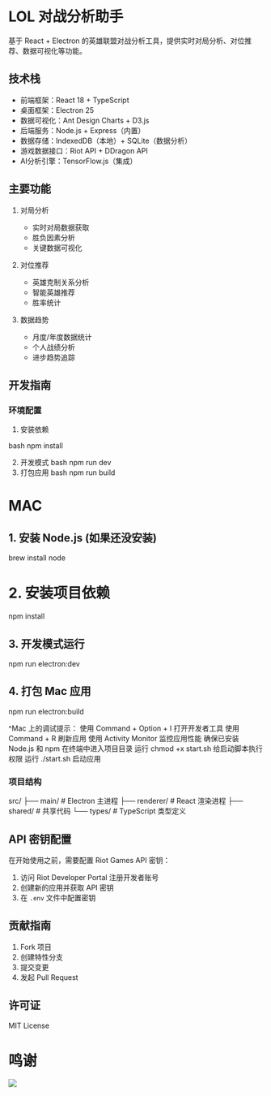 # LOL 对战分析助手

基于 React + Electron 的英雄联盟对战分析工具，提供实时对局分析、对位推荐、数据可视化等功能。

## 技术栈

- 前端框架：React 18 + TypeScript
- 桌面框架：Electron 25
- 数据可视化：Ant Design Charts + D3.js
- 后端服务：Node.js + Express（内置）
- 数据存储：IndexedDB（本地）+ SQLite（数据分析）
- 游戏数据接口：Riot API + DDragon API
- AI分析引擎：TensorFlow.js（集成）

## 主要功能

1. 对局分析
   - 实时对局数据获取
   - 胜负因素分析
   - 关键数据可视化

2. 对位推荐
   - 英雄克制关系分析
   - 智能英雄推荐
   - 胜率统计

3. 数据趋势
   - 月度/年度数据统计
   - 个人战绩分析
   - 进步趋势追踪

## 开发指南

### 环境配置

1. 安装依赖

bash
npm install

2. 开发模式
bash
npm run dev
3. 打包应用
bash
npm run build

# MAC
## 1. 安装 Node.js (如果还没安装)
brew install node

# 2. 安装项目依赖
npm install

## 3. 开发模式运行
npm run electron:dev

## 4. 打包 Mac 应用
npm run electron:build

^Mac 上的调试提示：
使用 Command + Option + I 打开开发者工具
使用 Command + R 刷新应用
使用 Activity Monitor 监控应用性能
确保已安装 Node.js 和 npm
在终端中进入项目目录
运行 chmod +x start.sh 给启动脚本执行权限
运行 ./start.sh 启动应用

### 项目结构
src/
├── main/ # Electron 主进程
├── renderer/ # React 渲染进程
├── shared/ # 共享代码
└── types/ # TypeScript 类型定义


## API 密钥配置

在开始使用之前，需要配置 Riot Games API 密钥：

1. 访问 Riot Developer Portal 注册开发者账号
2. 创建新的应用并获取 API 密钥
3. 在 `.env` 文件中配置密钥

## 贡献指南

1. Fork 项目
2. 创建特性分支
3. 提交变更
4. 发起 Pull Request

## 许可证

MIT License

# 鸣谢
![](https//:www.github.com/wjl110)